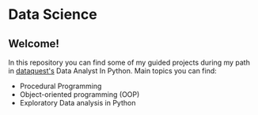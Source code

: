# Data Science

## Welcome!

In this repository you can find some of my guided projects during my path in [dataquest's](https://www.dataquest.io/) Data Analyst In Python.
Main topics you can find:

- Procedural Programming
- Object-oriented programming (OOP)
- Exploratory Data analysis in Python

